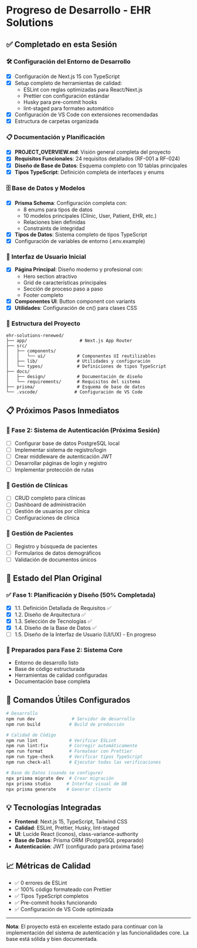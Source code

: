 # Progreso de Desarrollo - EHR Solutions

## ✅ Completado en esta Sesión

### 🛠️ Configuración del Entorno de Desarrollo

- [x] Configuración de Next.js 15 con TypeScript
- [x] Setup completo de herramientas de calidad:
  - ESLint con reglas optimizadas para React/Next.js
  - Prettier con configuración estándar
  - Husky para pre-commit hooks
  - lint-staged para formateo automático
- [x] Configuración de VS Code con extensiones recomendadas
- [x] Estructura de carpetas organizada

### 📋 Documentación y Planificación

- [x] **PROJECT_OVERVIEW.md**: Visión general completa del proyecto
- [x] **Requisitos Funcionales**: 24 requisitos detallados (RF-001 a RF-024)
- [x] **Diseño de Base de Datos**: Esquema completo con 10 tablas principales
- [x] **Tipos TypeScript**: Definición completa de interfaces y enums

### 🗄️ Base de Datos y Modelos

- [x] **Prisma Schema**: Configuración completa con:
  - 8 enums para tipos de datos
  - 10 modelos principales (Clinic, User, Patient, EHR, etc.)
  - Relaciones bien definidas
  - Constraints de integridad
- [x] **Tipos de Datos**: Sistema completo de tipos TypeScript
- [x] Configuración de variables de entorno (.env.example)

### 🎨 Interfaz de Usuario Inicial

- [x] **Página Principal**: Diseño moderno y profesional con:
  - Hero section atractivo
  - Grid de características principales
  - Sección de proceso paso a paso
  - Footer completo
- [x] **Componentes UI**: Button component con variants
- [x] **Utilidades**: Configuración de cn() para clases CSS

### 📁 Estructura del Proyecto

```
ehr-solutions-renewed/
├── app/                    # Next.js App Router
├── src/
│   ├── components/
│   │   └── ui/            # Componentes UI reutilizables
│   ├── lib/               # Utilidades y configuración
│   └── types/             # Definiciones de tipos TypeScript
├── docs/
│   ├── design/            # Documentación de diseño
│   └── requirements/      # Requisitos del sistema
├── prisma/                # Esquema de base de datos
└── .vscode/              # Configuración de VS Code
```

## 📋 Próximos Pasos Inmediatos

### 🔐 Fase 2: Sistema de Autenticación (Próxima Sesión)

- [ ] Configurar base de datos PostgreSQL local
- [ ] Implementar sistema de registro/login
- [ ] Crear middleware de autenticación JWT
- [ ] Desarrollar páginas de login y registro
- [ ] Implementar protección de rutas

### 🏥 Gestión de Clínicas

- [ ] CRUD completo para clínicas
- [ ] Dashboard de administración
- [ ] Gestión de usuarios por clínica
- [ ] Configuraciones de clínica

### 👥 Gestión de Pacientes

- [ ] Registro y búsqueda de pacientes
- [ ] Formularios de datos demográficos
- [ ] Validación de documentos únicos

## 🎯 Estado del Plan Original

### ✅ Fase 1: Planificación y Diseño (50% Completada)

- [x] 1.1. Definición Detallada de Requisitos ✅
- [x] 1.2. Diseño de Arquitectura ✅
- [x] 1.3. Selección de Tecnologías ✅
- [x] 1.4. Diseño de la Base de Datos ✅
- [ ] 1.5. Diseño de la Interfaz de Usuario (UI/UX) - En progreso

### 🔄 Preparados para Fase 2: Sistema Core

- Entorno de desarrollo listo
- Base de código estructurada
- Herramientas de calidad configuradas
- Documentación base completa

## 🚀 Comandos Útiles Configurados

```bash
# Desarrollo
npm run dev              # Servidor de desarrollo
npm run build           # Build de producción

# Calidad de Código
npm run lint            # Verificar ESLint
npm run lint:fix        # Corregir automáticamente
npm run format          # Formatear con Prettier
npm run type-check      # Verificar tipos TypeScript
npm run check-all       # Ejecutar todas las verificaciones

# Base de Datos (cuando se configure)
npx prisma migrate dev  # Crear migración
npx prisma studio      # Interfaz visual de DB
npx prisma generate    # Generar cliente
```

## 💡 Tecnologías Integradas

- **Frontend**: Next.js 15, TypeScript, Tailwind CSS
- **Calidad**: ESLint, Prettier, Husky, lint-staged
- **UI**: Lucide React (iconos), class-variance-authority
- **Base de Datos**: Prisma ORM (PostgreSQL preparado)
- **Autenticación**: JWT (configurado para próxima fase)

## 📈 Métricas de Calidad

- ✅ 0 errores de ESLint
- ✅ 100% código formateado con Prettier
- ✅ Tipos TypeScript completos
- ✅ Pre-commit hooks funcionando
- ✅ Configuración de VS Code optimizada

---

**Nota**: El proyecto está en excelente estado para continuar con la implementación del sistema de autenticación y las funcionalidades core. La base está sólida y bien documentada.
